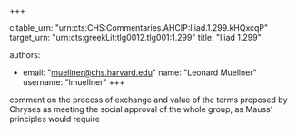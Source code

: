 +++


citable_urn: "urn:cts:CHS:Commentaries.AHCIP:Iliad.1.299.kHQxcqP"
target_urn: "urn:cts:greekLit:tlg0012.tlg001:1.299"
title: "Iliad 1.299"

authors:
- email: "muellner@chs.harvard.edu"
  name: "Leonard Muellner"
  username: "lmuellner"
+++

<p>comment on the process of exchange and value of the terms proposed by Chryses as meeting the social approval of the whole group, as Mauss’ principles would require</p>